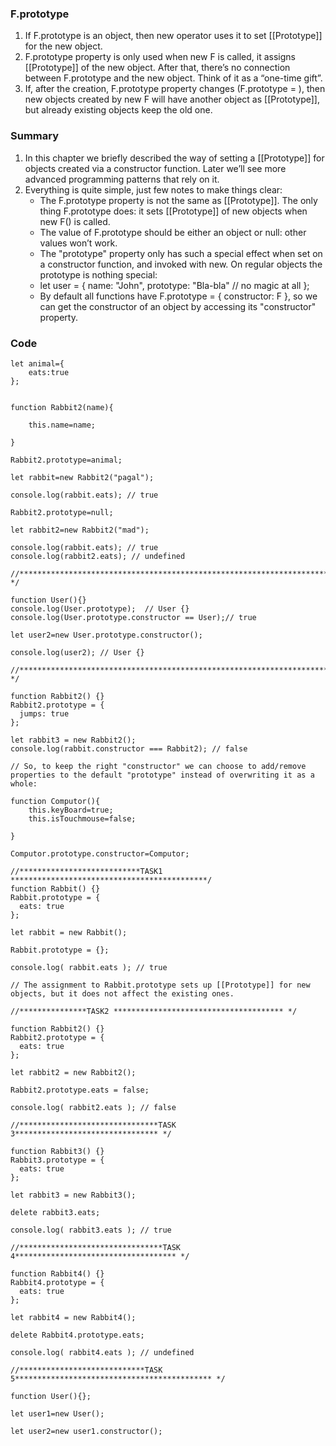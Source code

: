 ### F.prototype

1. If F.prototype is an object, then new operator uses it to set [[Prototype]] for the new object.
2. F.prototype property is only used when new F is called, it assigns [[Prototype]] of the new object. After that, there’s no connection between F.prototype and the new object. Think of it as a “one-time gift”.
3. If, after the creation, F.prototype property changes (F.prototype = <another object>), then new objects created by new F will have another object as [[Prototype]], but already existing objects keep the old one.


### Summary

1. In this chapter we briefly described the way of setting a [[Prototype]] for objects created via a constructor function. Later we’ll see more advanced programming patterns that rely on it.
2. Everything is quite simple, just few notes to make things clear:
    * The F.prototype property is not the same as [[Prototype]]. The only thing F.prototype does: it sets [[Prototype]] of new objects when new F() is called.
    * The value of F.prototype should be either an object or null: other values won’t work.
    * The "prototype" property only has such a special effect when set on a constructor function, and invoked with new.
On regular objects the prototype is nothing special:
    * let user = {
  name: "John",
  prototype: "Bla-bla" // no magic at all
};
    * By default all functions have F.prototype = { constructor: F }, so we can get the constructor of an object by accessing its "constructor" property.

### Code

~~~
let animal={
    eats:true
};


function Rabbit2(name){

    this.name=name;

}

Rabbit2.prototype=animal;

let rabbit=new Rabbit2("pagal");

console.log(rabbit.eats); // true

Rabbit2.prototype=null;

let rabbit2=new Rabbit2("mad");

console.log(rabbit.eats); // true
console.log(rabbit2.eats); // undefined

//*************************************************************************** */

function User(){}
console.log(User.prototype);  // User {}
console.log(User.prototype.constructor == User);// true

let user2=new User.prototype.constructor();

console.log(user2); // User {}  

//************************************************************************** */

function Rabbit2() {}
Rabbit2.prototype = {
  jumps: true
};

let rabbit3 = new Rabbit2();
console.log(rabbit.constructor === Rabbit2); // false

// So, to keep the right "constructor" we can choose to add/remove properties to the default "prototype" instead of overwriting it as a whole:

function Computor(){
    this.keyBoard=true;
    this.isTouchmouse=false;

}

Computor.prototype.constructor=Computor;

//***************************TASK1 ********************************************/
function Rabbit() {}
Rabbit.prototype = {
  eats: true
};

let rabbit = new Rabbit();

Rabbit.prototype = {};

console.log( rabbit.eats ); // true

// The assignment to Rabbit.prototype sets up [[Prototype]] for new objects, but it does not affect the existing ones.

//***************TASK2 ************************************** */

function Rabbit2() {}
Rabbit2.prototype = {
  eats: true
};

let rabbit2 = new Rabbit2();

Rabbit2.prototype.eats = false;

console.log( rabbit2.eats ); // false

//*******************************TASK 3******************************** */

function Rabbit3() {}
Rabbit3.prototype = {
  eats: true
};

let rabbit3 = new Rabbit3();

delete rabbit3.eats;

console.log( rabbit3.eats ); // true

//********************************TASK 4************************************ */

function Rabbit4() {}
Rabbit4.prototype = {
  eats: true
};

let rabbit4 = new Rabbit4();

delete Rabbit4.prototype.eats;

console.log( rabbit4.eats ); // undefined

//****************************TASK 5******************************************** */

function User(){};

let user1=new User();

let user2=new user1.constructor();
~~~